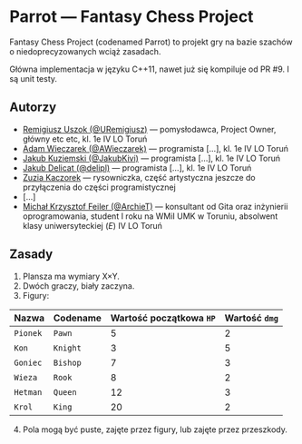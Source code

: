 # Parrot — Fantasy Chess Project

Fantasy Chess Project (codenamed Parrot) to projekt gry na bazie szachów o niedoprecyzowanych wciąż zasadach.

Główna implementacja w języku C++11, nawet już się kompiluje od PR #9. I są unit testy.

## Autorzy

- [Remigiusz Uszok (@URemigiusz)](github.com/URemigiusz/Parrot) — pomysłodawca, Project Owner, główny etc etc, kl. 1e IV LO Toruń
- [Adam Wieczarek (@AWieczarek)](github.com/AWieczarek/Parrot) — programista […], kl. 1e IV LO Toruń
- [Jakub Kuziemski (@JakubKivi)](github.com/JakubKivi/Parrot) — programista  […], kl. 1e IV LO Toruń
- [Jakub Delicat (@delipl)](github.com/delipl/Parrot) — programista […], kl. 1e IV LO Toruń
- [Zuzia Kaczorek](https://www.facebook.com/zuzia.kaczorek.7) — rysowniczka, część artystyczna jeszcze do przyłączenia do części programistycznej
- […]
- [Michał Krzysztof Feiler (@ArchieT)](github.com/ArchieT/Parrot) — konsultant od Gita oraz inżynierii oprogramowania, student I roku na WMiI UMK w Toruniu, absolwent klasy uniwersyteckiej (_E_) IV LO Toruń

## Zasady

1. Plansza ma wymiary X×Y.
2. Dwóch graczy, biały zaczyna.
3. Figury:

| Nazwa    | Codename | Wartość początkowa `HP` | Wartość `dmg` |
| -------- | -------- | ----------------------- | ------------- |
| `Pionek` | `Pawn`   | 5  | 2 |
| `Kon`    | `Knight` | 3  | 5 |
| `Goniec` | `Bishop` | 7  | 3 |
| `Wieza`  | `Rook`   | 8  | 2 |
| `Hetman` | `Queen`  | 12 | 3 |
| `Krol`   | `King`   | 20 | 2 |

4. Pola mogą być puste, zajęte przez figury, lub zajęte przez przeszkody.
